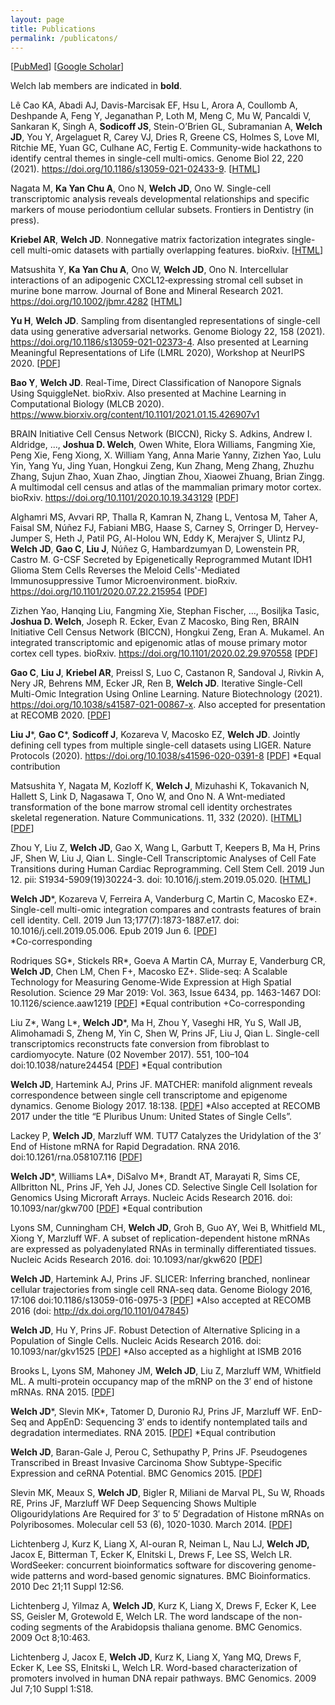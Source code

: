 ```yaml
---
layout: page
title: Publications
permalink: /publicatons/
---
```


\[[PubMed](https://www.ncbi.nlm.nih.gov/pubmed/?term=welch%2C+joshua+d%5Bauthor%5D)\] \[[Google Scholar](https://scholar.google.com/citations?user=XQ7bqCMAAAAJ&hl=en)\]

Welch lab members are indicated in **bold**.

Lê Cao KA, Abadi AJ, Davis-Marcisak EF, Hsu L, Arora A, Coullomb A, Deshpande A, Feng Y, Jeganathan P, Loth M, Meng C, Mu W, Pancaldi V, Sankaran K, Singh A, **Sodicoff JS**, Stein-O’Brien GL, Subramanian A, **Welch JD**, You Y, Argelaguet R, Carey VJ, Dries R, Greene CS, Holmes S, Love MI, Ritchie ME, Yuan GC, Culhane AC, Fertig E. Community-wide hackathons to identify central themes in single-cell multi-omics. Genome Biol 22, 220 (2021). https://doi.org/10.1186/s13059-021-02433-9. \[[HTML](https://genomebiology.biomedcentral.com/articles/10.1186/s13059-021-02433-9)]

Nagata M, **Ka Yan Chu A**, Ono N, **Welch JD**, Ono W. Single-cell transcriptomic analysis reveals developmental relationships and specific markers of mouse periodontium cellular subsets. Frontiers in Dentistry (in press).

**Kriebel AR**, **Welch JD**. Nonnegative matrix factorization integrates single-cell multi-omic datasets with partially overlapping features. bioRxiv. \[[HTML](https://www.biorxiv.org/content/10.1101/2021.04.09.439160v1)\]

Matsushita Y, **Ka Yan Chu A**, Ono W, **Welch JD**, Ono N. Intercellular interactions of an adipogenic CXCL12‐expressing stromal cell subset in murine bone marrow. Journal of Bone and Mineral Research 2021. https://doi.org/10.1002/jbmr.4282 \[[HTML](https://asbmr.onlinelibrary.wiley.com/doi/10.1002/jbmr.4282)\]

**Yu H**, **Welch JD**. Sampling from disentangled representations of single-cell data using generative adversarial networks. Genome Biology 22, 158 (2021). https://doi.org/10.1186/s13059-021-02373-4. Also presented at Learning Meaningful Representations of Life (LMRL 2020), Workshop at NeurIPS 2020. \[[PDF](https://rdcu.be/ck1qO)\]

**Bao Y**, **Welch JD**. Real-Time, Direct Classification of Nanopore Signals Using SquiggleNet. bioRxiv. Also presented at Machine Learning in Computational Biology (MLCB 2020). https://www.biorxiv.org/content/10.1101/2021.01.15.426907v1

BRAIN Initiative Cell Census Network (BICCN), Ricky S. Adkins, Andrew I. Aldridge, ..., **Joshua D. Welch**, Owen White, Elora Williams, Fangming Xie, Peng Xie, Feng Xiong, X. William Yang, Anna Marie Yanny, Zizhen Yao, Lulu Yin, Yang Yu, Jing Yuan, Hongkui Zeng, Kun Zhang, Meng Zhang, Zhuzhu Zhang, Sujun Zhao, Xuan Zhao, Jingtian Zhou, Xiaowei Zhuang, Brian Zingg. A multimodal cell census and atlas of the mammalian primary motor cortex. bioRxiv. https://doi.org/10.1101/2020.10.19.343129 \[[PDF](https://www.biorxiv.org/content/10.1101/2020.10.19.343129v1.full.pdf)\]

Alghamri MS, Avvari RP, Thalla R, Kamran N, Zhang L, Ventosa M, Taher A, Faisal SM, Núñez FJ, Fabiani MBG, Haase S, Carney S, Orringer D, Hervey-Jumper S, Heth J, Patil PG, Al-Holou WN, Eddy K, Merajver S, Ulintz PJ, **Welch JD**, **Gao C**, **Liu J**, Núñez G, Hambardzumyan D, Lowenstein PR, Castro M. G-CSF Secreted by Epigenetically Reprogrammed Mutant IDH1 Glioma Stem Cells Reverses the Meloid Cells'-Mediated Immunosuppressive Tumor Microenvironment. bioRxiv. https://doi.org/10.1101/2020.07.22.215954 \[[PDF](https://www.biorxiv.org/content/biorxiv/early/2020/07/24/2020.07.22.215954.full.pdf?%3Fcollection=)\]

Zizhen Yao, Hanqing Liu, Fangming Xie, Stephan Fischer, ..., Bosiljka Tasic,
**Joshua D. Welch**, Joseph R. Ecker, Evan Z Macosko, Bing Ren, BRAIN Initiative Cell Census Network
(BICCN), Hongkui Zeng, Eran A. Mukamel. An integrated transcriptomic and epigenomic atlas of mouse primary motor cortex cell types. bioRxiv. https://doi.org/10.1101/2020.02.29.970558 \[[PDF](https://www.biorxiv.org/content/biorxiv/early/2020/03/02/2020.02.29.970558.full.pdf)\]

**Gao C**, **Liu J**, **Kriebel AR**, Preissl S, Luo C, Castanon R, Sandoval J, Rivkin A, Nery JR, Behrens MM, Ecker JR, Ren B, **Welch JD**. Iterative Single-Cell Multi-Omic Integration Using Online Learning. Nature Biotechnology (2021). https://doi.org/10.1038/s41587-021-00867-x. Also accepted for presentation at RECOMB 2020. \[[PDF](https://rdcu.be/ciYhs)\]


**Liu J**\*, **Gao C**\*, **Sodicoff J**, Kozareva V, Macosko EZ, **Welch JD**. Jointly defining cell types from multiple single-cell datasets using LIGER. Nature Protocols (2020). https://doi.org/10.1038/s41596-020-0391-8 \[[PDF](https://rdcu.be/b8pqb)\] \*Equal contribution

Matsushita Y, Nagata M, Kozloff K, **Welch J**, Mizuhashi K, Tokavanich N, Hallett S, Link D, Nagasawa T, Ono W, and Ono N. A Wnt-mediated transformation of the bone marrow stromal cell identity orchestrates skeletal regeneration. Nature Communications. 11, 332 (2020). \[[HTML](https://www.nature.com/articles/s41467-019-14029-w)\] \[[PDF](https://www.nature.com/articles/s41467-019-14029-w.pdf)\]

Zhou Y, Liu Z, **Welch JD**, Gao X, Wang L, Garbutt T, Keepers B, Ma H, Prins JF, Shen W, Liu J, Qian L. Single-Cell Transcriptomic Analyses of Cell Fate Transitions during Human Cardiac Reprogramming. Cell Stem Cell. 2019 Jun 12. pii: S1934-5909(19)30224-3. doi: 10.1016/j.stem.2019.05.020. \[[HTML](https://www.sciencedirect.com/science/article/pii/S1934590919302243)\]

**Welch JD**\*, Kozareva V, Ferreira A, Vanderburg C, Martin C, Macosko EZ\*. Single-cell multi-omic integration compares and contrasts features of brain cell identity. Cell. 2019 Jun 13;177(7):1873-1887.e17. doi: 10.1016/j.cell.2019.05.006. Epub 2019 Jun 6. \[[PDF](https://www.cell.com/action/showPdf?pii=S0092-8674%2819%2930504-5)\]  
\*Co-corresponding 

Rodriques SG\*, Stickels RR\*, Goeva A Martin CA, Murray E, Vanderburg CR, **Welch JD**, Chen LM, Chen F+,
Macosko EZ+. Slide-seq: A Scalable Technology for Measuring Genome-Wide Expression at High Spatial Resolution. Science 29 Mar 2019:
Vol. 363, Issue 6434, pp. 1463-1467 DOI: 10.1126/science.aaw1219 \[[PDF](http://science.sciencemag.org/content/sci/363/6434/1463.full.pdf)\]
\*Equal contribution
+Co-corresponding

Liu Z\*, Wang L\*, **Welch JD**\*, Ma H, Zhou Y, Vaseghi HR, Yu S, Wall JB, Alimohamadi S, Zheng M, Yin C, Shen W, Prins JF, Liu J, Qian L. Single-cell transcriptomics reconstructs fate conversion from fibroblast to cardiomyocyte. Nature (02 November 2017). 551, 100–104 doi:10.1038/nature24454 \[[PDF](https://www.ncbi.nlm.nih.gov/pmc/articles/PMC5954984/pdf/nihms908332.pdf)\]
\*Equal contribution

**Welch JD**, Hartemink AJ, Prins JF. MATCHER: manifold alignment reveals correspondence between single cell transcriptome and epigenome dynamics. Genome Biology 2017. 18:138. \[[PDF](https://genomebiology.biomedcentral.com/track/pdf/10.1186/s13059-017-1269-0)\]
*Also accepted at RECOMB 2017 under the title “E Pluribus Unum: United States of Single Cells”.

Lackey P, **Welch JD**, Marzluff WM. TUT7 Catalyzes the Uridylation of the 3’ End of Histone mRNA for Rapid Degradation. RNA 2016. doi:10.1261/rna.058107.116 \[[PDF](https://rnajournal.cshlp.org/content/22/11/1673.full.pdf+html)\]

**Welch JD**\*, Williams LA\*, DiSalvo M\*, Brandt AT, Marayati R, Sims CE, Allbritton NL, Prins JF, Yeh JJ, Jones CD. Selective Single Cell Isolation for Genomics Using Microraft Arrays. Nucleic Acids Research 2016. doi: 10.1093/nar/gkw700 \[[PDF](https://www.ncbi.nlm.nih.gov/pmc/articles/PMC5041489/pdf/gkw700.pdf)\]
*Equal contribution

Lyons SM, Cunningham CH, **Welch JD**, Groh B, Guo AY, Wei B, Whitfield ML, Xiong Y, Marzluff WF. A subset of replication-dependent histone mRNAs are expressed as polyadenylated RNAs in terminally differentiated tissues. Nucleic Acids Research 2016. doi: 10.1093/nar/gkw620 \[[PDF](https://www.ncbi.nlm.nih.gov/pmc/articles/PMC5100578/pdf/gkw620.pdf)\]

**Welch JD**, Hartemink AJ, Prins JF. SLICER: Inferring branched, nonlinear cellular trajectories from single cell RNA-seq data. Genome Biology 2016, 17:106  doi:10.1186/s13059-016-0975-3 \[[PDF](https://genomebiology.biomedcentral.com/track/pdf/10.1186/s13059-016-0975-3)\]
*Also accepted at RECOMB 2016 (doi: http://dx.doi.org/10.1101/047845)

**Welch JD**, Hu Y, Prins JF. Robust Detection of Alternative Splicing in a Population of Single Cells. Nucleic Acids Research 2016. doi: 10.1093/nar/gkv1525 \[[PDF](https://www.ncbi.nlm.nih.gov/pmc/articles/PMC4856971/pdf/gkv1525.pdf)\]
*Also accepted as a highlight at ISMB 2016

Brooks L, Lyons SM, Mahoney JM, **Welch JD**, Liu Z, Marzluff WM, Whitfield ML. A multi-protein occupancy map of the mRNP on the 3′ end of histone mRNAs. RNA 2015. \[[PDF](https://rnajournal.cshlp.org/content/21/11/1943.full.pdf+html)\]

**Welch JD**\*, Slevin MK\*, Tatomer D, Duronio RJ, Prins JF, Marzluff WF. EnD-Seq and AppEnD: Sequencing 3′ ends to identify nontemplated tails and degradation intermediates. RNA 2015. \[[PDF](https://rnajournal.cshlp.org/content/21/7/1375.full.pdf+html)\]
*Equal contribution

**Welch JD**, Baran-Gale J, Perou C, Sethupathy P, Prins JF. Pseudogenes Transcribed in Breast Invasive Carcinoma Show Subtype-Specific Expression and ceRNA Potential. BMC Genomics 2015. \[[PDF](https://bmcgenomics.biomedcentral.com/track/pdf/10.1186/s12864-015-1227-8)\]

Slevin MK, Meaux S, **Welch JD**, Bigler R, Miliani de Marval PL, Su W, Rhoads RE, Prins JF, Marzluff WF Deep Sequencing Shows Multiple Oligouridylations Are Required for 3′ to 5′ Degradation of Histone mRNAs on Polyribosomes. Molecular cell 53 (6), 1020-1030. March 2014. \[[PDF](https://www.cell.com/action/showPdf?pii=S1097-2765%2814%2900199-3)\]

Lichtenberg J, Kurz K, Liang X, Al-ouran R, Neiman L, Nau LJ, **Welch JD,** Jacox E, Bitterman T, Ecker K, Elnitski L, Drews F, Lee SS, Welch LR. WordSeeker: concurrent bioinformatics software for discovering genome-wide patterns and
word-based genomic signatures. BMC Bioinformatics. 2010 Dec 21;11 Suppl 12:S6.

Lichtenberg J, Yilmaz A, **Welch JD**, Kurz K, Liang X, Drews F, Ecker K, Lee SS, Geisler M, Grotewold E, Welch LR. The word landscape of the non-coding segments of the Arabidopsis thaliana genome. BMC Genomics. 2009 Oct 8;10:463.

Lichtenberg J, Jacox E, **Welch JD**, Kurz K, Liang X, Yang MQ, Drews F, Ecker K, Lee SS, Elnitski L, Welch LR. Word-based characterization of promoters involved in human DNA repair pathways. BMC Genomics. 2009 Jul 7;10 Suppl 1:S18.
